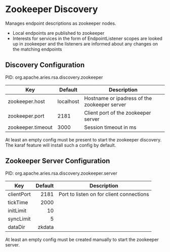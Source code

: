 # Zookeeper Discovery

Manages endpoint descriptions as zookeeper nodes.

* Local endpoints are published to zookeeper
* Interests for services in the form of EndpointListener scopes are looked up in zookeeper and the listeners are informed about any changes
on the matching endpoints

## Discovery Configuration

PID: org.apache.aries.rsa.discovery.zookeeper

| Key               | Default       | Description                                  |
| ------------------| ------------- | -------------------------------------------- |
| zookeeper.host    | localhost     | Hostname or ipadress of the zookeeper server |
| zookeeper.port    | 2181          | Client port of the zookeeper server          |
| zookeeper.timeout | 3000          | Session timeout in ms                        |

At least an empty config must be present to start the zookeeper discovery. The karaf feature will install such a config by default.

## Zookeeper Server Configuration

PID: org.apache.aries.rsa.discovery.zookeeper.server

| Key               | Default       | Description
| ------------------| -------------:| --------------------------------------------
| clientPort        | 2181          | Port to listen on for client connections
| tickTime          | 2000          |
| initLimit         | 10            |
| syncLimit         | 5             |
| dataDir           | zkdata        |

At least an empty config must be created manually to start the zookeeper server.

